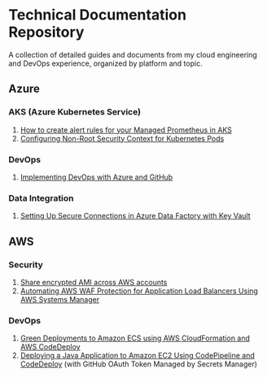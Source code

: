 # Technical Documentation Repository
A collection of detailed guides and documents from my cloud engineering and DevOps experience, organized by platform and topic.

## Azure

### AKS (Azure Kubernetes Service)
1. [How to create alert rules for your Managed Prometheus in AKS](./Azure/AKS-maintaince/Create-alert-rules.md)  
2. [Configuring Non-Root Security Context for Kubernetes Pods](./Azure/AKS-maintaince/Configuring%20Non-Root%20Security%20Context%20for%20Kubernetes%20Pods.md)

### DevOps
1. [Implementing DevOps with Azure and GitHub](./Azure/Azure-DevOps/Deploying-Applications-with-Azure-DevOps.md)

### Data Integration
1. [Setting Up Secure Connections in Azure Data Factory with Key Vault](./Azure/Data-integration/Setting-Up-Secure-Connections-in-Azure-Data-Factory-with-Key-Vault.md)

## AWS

### Security
1. [Share encrypted AMI across AWS accounts](./AWS/AWS-security/Share%20encrypted%20AMI%20across%20AWS%20accounts.md)
2. [Automating AWS WAF Protection for Application Load Balancers Using AWS Systems Manager](./AWS/AWS-security/Automating-AWS-WAF-Protection-for-ALB.md)

### DevOps
1. [Green Deployments to Amazon ECS using AWS CloudFormation and AWS CodeDeploy](./AWS/AWS-DevOps/Green%20Deployments%20to%20Amazon%20ECS%20using%20AWS%20CloudFormation%20and%20AWS%20CodeDeploy.md)  
2. [Deploying a Java Application to Amazon EC2 Using CodePipeline and CodeDeploy](./AWS/AWS-DevOps/Deploying%20a%20Java%20Application%20to%20Amazon%20EC2%20Using%20CodePipeline%20and%20CodeDeploy%20\(with%20GitHub%20OAuth%20Token%20Managed%20by%20Secrets%20Manager\).md) (with GitHub OAuth Token Managed by Secrets Manager)
